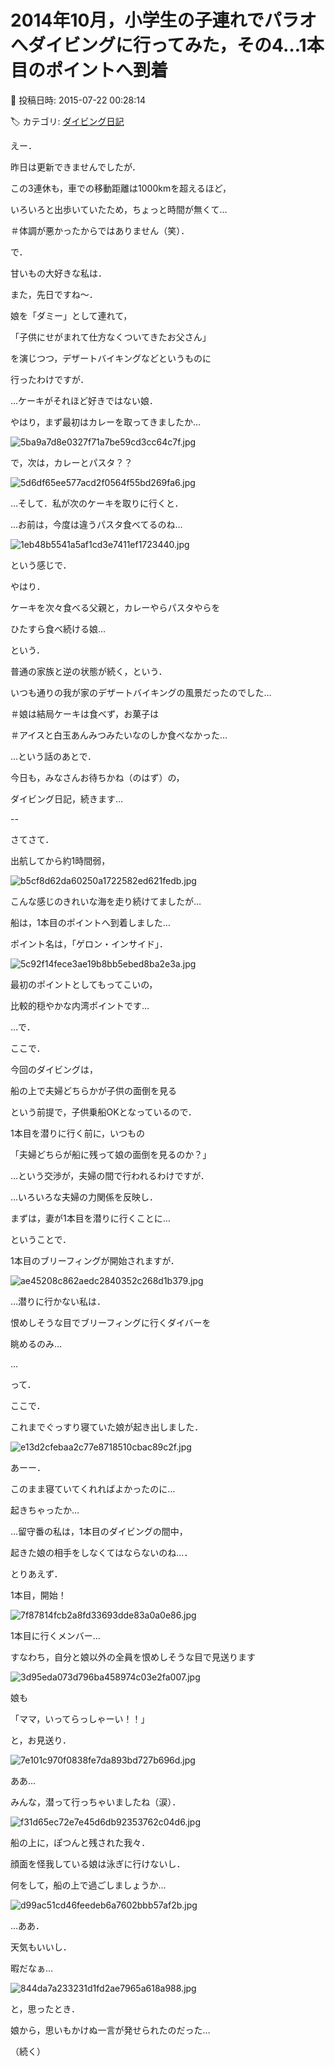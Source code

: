 # 2014年10月，小学生の子連れでパラオへダイビングに行ってみた，その4…1本目のポイントへ到着

📅 投稿日時: 2015-07-22 00:28:14

🏷️ カテゴリ: [ダイビング日記](ce3a7a8d424d112fce83ee85c81a0e344.md)

えー．


昨日は更新できませんでしたが．


この3連休も，車での移動距離は1000kmを超えるほど，


いろいろと出歩いていたため，ちょっと時間が無くて…


＃体調が悪かったからではありません（笑）．





で．


甘いもの大好きな私は．


また，先日ですね～．


娘を「ダミー」として連れて，


「子供にせがまれて仕方なくついてきたお父さん」


を演じつつ，デザートバイキングなどというものに


行ったわけですが．





…ケーキがそれほど好きではない娘．


やはり，まず最初はカレーを取ってきましたか…




![5ba9a7d8e0327f71a7be59cd3cc64c7f.jpg](images/5ba9a7d8e0327f71a7be59cd3cc64c7f.jpg)




で，次は，カレーとパスタ？？




![5d6df65ee577acd2f0564f55bd269fa6.jpg](images/5d6df65ee577acd2f0564f55bd269fa6.jpg)




…そして．私が次のケーキを取りに行くと．


…お前は，今度は違うパスタ食べてるのね…




![1eb48b5541a5af1cd3e7411ef1723440.jpg](images/1eb48b5541a5af1cd3e7411ef1723440.jpg)




という感じで．


やはり．





ケーキを次々食べる父親と，カレーやらパスタやらを


ひたすら食べ続ける娘…





という．


普通の家族と逆の状態が続く，という．


いつも通りの我が家のデザートバイキングの風景だったのでした…


＃娘は結局ケーキは食べず，お菓子は


＃アイスと白玉あんみつみたいなのしか食べなかった…





…という話のあとで．


今日も，みなさんお待ちかね（のはず）の，


ダイビング日記，続きます…





--


さてさて．


出航してから約1時間弱，




![b5cf8d62da60250a1722582ed621fedb.jpg](images/b5cf8d62da60250a1722582ed621fedb.jpg)




こんな感じのきれいな海を走り続けてましたが…





船は，1本目のポイントへ到着しました…





ポイント名は，「ゲロン・インサイド」．




![5c92f14fece3ae19b8bb5ebed8ba2e3a.jpg](images/5c92f14fece3ae19b8bb5ebed8ba2e3a.jpg)




最初のポイントとしてもってこいの，


比較的穏やかな内湾ポイントです…





…で．


ここで．


今回のダイビングは，


船の上で夫婦どちらかが子供の面倒を見る


という前提で，子供乗船OKとなっているので．


1本目を潜りに行く前に，いつもの


「夫婦どちらが船に残って娘の面倒を見るのか？」


…という交渉が，夫婦の間で行われるわけですが．





…いろいろな夫婦の力関係を反映し．


まずは，妻が1本目を潜りに行くことに…





ということで．


1本目のブリーフィングが開始されますが．




![ae45208c862aedc2840352c268d1b379.jpg](images/ae45208c862aedc2840352c268d1b379.jpg)




…潜りに行かない私は．


恨めしそうな目でブリーフィングに行くダイバーを


眺めるのみ…





…


って．


ここで．


これまでぐっすり寝ていた娘が起き出しました．




![e13d2cfebaa2c77e8718510cbac89c2f.jpg](images/e13d2cfebaa2c77e8718510cbac89c2f.jpg)




あーー．


このまま寝ていてくれればよかったのに…


起きちゃったか…


…留守番の私は，1本目のダイビングの間中，


起きた娘の相手をしなくてはならないのね…．





とりあえず．


1本目，開始！




![7f87814fcb2a8fd33693dde83a0a0e86.jpg](images/7f87814fcb2a8fd33693dde83a0a0e86.jpg)




1本目に行くメンバー…


すなわち，自分と娘以外の全員を恨めしそうな目で見送ります




![3d95eda073d796ba458974c03e2fa007.jpg](images/3d95eda073d796ba458974c03e2fa007.jpg)




娘も


「ママ，いってらっしゃーい！！」


と，お見送り．




![7e101c970f0838fe7da893bd727b696d.jpg](images/7e101c970f0838fe7da893bd727b696d.jpg)







ああ…


みんな，潜って行っちゃいましたね（涙）．




![f31d65ec72e7e45d6db92353762c04d6.jpg](images/f31d65ec72e7e45d6db92353762c04d6.jpg)







船の上に，ぽつんと残された我々．


顔面を怪我している娘は泳ぎに行けないし．


何をして，船の上で過ごしましょうか…




![d99ac51cd46feedeb6a7602bbb57af2b.jpg](images/d99ac51cd46feedeb6a7602bbb57af2b.jpg)







…ああ．


天気もいいし．


暇だなぁ…




![844da7a233231d1fd2ae7965a618a988.jpg](images/844da7a233231d1fd2ae7965a618a988.jpg)







と，思ったとき．


娘から，思いもかけぬ一言が発せられたのだった…


（続く）
